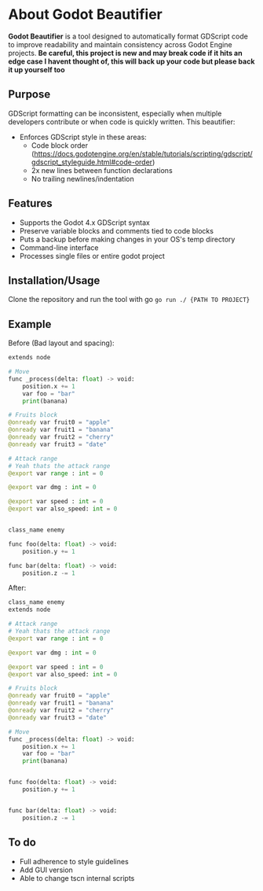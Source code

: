 # About Godot Beautifier

**Godot Beautifier** is a tool designed to automatically format GDScript code to improve readability and maintain consistency across Godot Engine projects.
**Be careful, this project is new and may break code if it hits an edge case I havent thought of, this will back up your code but please back it up yourself too**

## Purpose

GDScript formatting can be inconsistent, especially when multiple developers contribute or when code is quickly written. This beautifier:

- Enforces GDScript style in these areas:
  - Code block order (https://docs.godotengine.org/en/stable/tutorials/scripting/gdscript/gdscript_styleguide.html#code-order)
  - 2x new lines between function declarations
  - No trailing newlines/indentation

## Features
- Supports the Godot 4.x GDScript syntax
- Preserve variable blocks and comments tied to code blocks
- Puts a backup before making changes in your OS's temp directory
- Command-line interface
- Processes single files or entire godot project

## Installation/Usage

Clone the repository and run the tool with go
`go run ./ {PATH TO PROJECT}`

## Example
Before (Bad layout and spacing):
```Python
extends node

# Move
func _process(delta: float) -> void:
	position.x += 1
	var foo = "bar"
	print(banana)

# Fruits block
@onready var fruit0 = "apple"
@onready var fruit1 = "banana"
@onready var fruit2 = "cherry"
@onready var fruit3 = "date"

# Attack range
# Yeah thats the attack range
@export var range : int = 0

@export var dmg : int = 0

@export var speed : int = 0
@export var also_speed: int = 0


class_name enemy

func foo(delta: float) -> void:
	position.y += 1

func bar(delta: float) -> void:
	position.z -= 1
```

After:
```Python
class_name enemy
extends node

# Attack range
# Yeah thats the attack range
@export var range : int = 0

@export var dmg : int = 0

@export var speed : int = 0
@export var also_speed: int = 0

# Fruits block
@onready var fruit0 = "apple"
@onready var fruit1 = "banana"
@onready var fruit2 = "cherry"
@onready var fruit3 = "date"

# Move
func _process(delta: float) -> void:
	position.x += 1
	var foo = "bar"
	print(banana)


func foo(delta: float) -> void:
	position.y += 1


func bar(delta: float) -> void:
	position.z -= 1
```
## To do
- Full adherence to style guidelines
- Add GUI version
- Able to change tscn internal scripts
